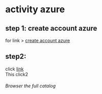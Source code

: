# activity azure

## step 1: create account azure
for link > <a href='https://portal.azure.com'>create account azure</a>

## step2:

click <a href='https://docs.microsoft.com/en-us/learn/'>link</a>
<br>
This click2 <h6>Browser the full catalog</h6>
